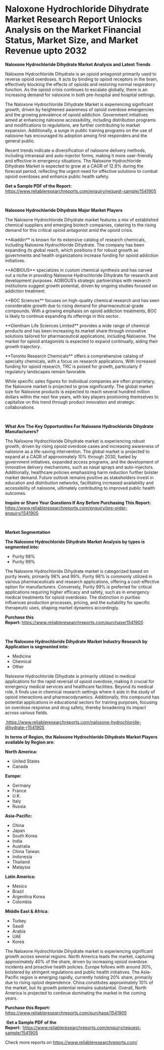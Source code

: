 <p><h1>Naloxone Hydrochloride Dihydrate Market Research Report Unlocks Analysis on the Market Financial Status, Market Size, and Market Revenue upto 2032</h1></p><p><strong>Naloxone Hydrochloride Dihydrate Market Analysis and Latest Trends</strong></p>
<p><p>Naloxone Hydrochloride Dihydrate is an opioid antagonist primarily used to reverse opioid overdoses. It acts by binding to opioid receptors in the brain, effectively blocking the effects of opioids and restoring normal respiratory function. As the opioid crisis continues to escalate globally, there is an increasing demand for naloxone in both pre-hospital and hospital settings.</p><p>The Naloxone Hydrochloride Dihydrate Market is experiencing significant growth, driven by heightened awareness of opioid overdose emergencies and the growing prevalence of opioid addiction. Government initiatives aimed at enhancing naloxone accessibility, including distribution programs and modifications to regulations, are further contributing to market expansion. Additionally, a surge in public training programs on the use of naloxone has encouraged its adoption among first responders and the general public.</p><p>Recent trends indicate a diversification of naloxone delivery methods, including intranasal and auto-injector forms, making it more user-friendly and effective in emergency situations. The Naloxone Hydrochloride Dihydrate Market is expected to grow at a CAGR of 12.9% during the forecast period, reflecting the urgent need for effective solutions to combat opioid overdoses and enhance public health safety.</p></p>
<p><strong>Get a Sample PDF of the Report:&nbsp;</strong> <a href="https://www.reliableresearchreports.com/enquiry/request-sample/1541905?utm_campaign=12&utm_medium=2&utm_source=Github&utm_content=ia&utm_term=28022025&utm_id=naloxone-hydrochloride-dihydrate">https://www.reliableresearchreports.com/enquiry/request-sample/1541905</a></p>
<p>&nbsp;</p>
<p><strong>Naloxone Hydrochloride Dihydrate Major Market Players</strong></p>
<p><p>The Naloxone Hydrochloride Dihydrate market features a mix of established chemical suppliers and emerging biotech companies, catering to the rising demand for this critical opioid antagonist amid the opioid crisis.</p><p>**Aladdin** is known for its extensive catalog of research chemicals, including Naloxone Hydrochloride Dihydrate. The company has been expanding its global reach, which positions it for robust growth as governments and health organizations increase funding for opioid addiction initiatives.</p><p>**AOBIOUS** specializes in custom chemical synthesis and has carved out a niche in providing Naloxone Hydrochloride Dihydrate for research and development purposes. AOBIOUS’s strategic partnerships with research institutions suggest growth potential, driven by ongoing studies focused on addiction treatment.</p><p>**BOC Sciences** focuses on high-quality chemical research and has seen considerable growth due to rising demand for pharmaceutical-grade compounds. With a growing emphasis on opioid addiction treatments, BOC is likely to continue expanding its offerings in this sector.</p><p>**Glentham Life Sciences Limited** provides a wide range of chemical products and has been increasing its market share through innovative solutions tailored for pharmaceutical applications, including Naloxone. The market for opioid antagonists is expected to expand continually, aiding their growth trajectory.</p><p>**Toronto Research Chemicals** offers a comprehensive catalog of specialty chemicals, with a focus on research applications. With increased funding for opioid research, TRC is poised for growth, particularly if regulatory landscapes remain favorable.</p><p>While specific sales figures for individual companies are often proprietary, the Naloxone market is projected to grow significantly. The global market size for Naloxone products is expected to reach several hundred million dollars within the next few years, with key players positioning themselves to capitalize on this trend through product innovation and strategic collaborations.</p></p>
<p>&nbsp;</p>
<p><strong>What Are The Key Opportunities For Naloxone Hydrochloride Dihydrate Manufacturers?</strong></p>
<p><p>The Naloxone Hydrochloride Dihydrate market is experiencing robust growth, driven by rising opioid overdose cases and increasing awareness of naloxone as a life-saving intervention. The global market is projected to expand at a CAGR of approximately 10% through 2030, fueled by government initiatives, expanded access programs, and the development of innovative delivery mechanisms, such as nasal sprays and auto-injectors. Additionally, healthcare policies emphasizing harm reduction further bolster market demand. Future outlook remains positive as stakeholders invest in education and distribution networks, facilitating increased availability and accessibility of naloxone, ultimately contributing to improved public health outcomes.</p></p>
<p><strong>Inquire or Share Your Questions If Any Before Purchasing This Report:</strong> <a href="https://www.reliableresearchreports.com/enquiry/pre-order-enquiry/1541905?utm_campaign=12&utm_medium=2&utm_source=Github&utm_content=ia&utm_term=28022025&utm_id=naloxone-hydrochloride-dihydrate">https://www.reliableresearchreports.com/enquiry/pre-order-enquiry/1541905</a></p>
<p>&nbsp;</p>
<p><strong>Market Segmentation</strong></p>
<p><strong>The Naloxone Hydrochloride Dihydrate Market Analysis by types is segmented into:</strong></p>
<p><ul><li>Purity 98%</li><li>Purity 99%</li></ul></p>
<p><p>The Naloxone Hydrochloride Dihydrate market is categorized based on purity levels, primarily 98% and 99%. Purity 98% is commonly utilized in various pharmaceuticals and research applications, offering a cost-effective option for manufacturers. Conversely, Purity 99% is preferred for critical applications requiring higher efficacy and safety, such as in emergency medical treatments for opioid overdoses. The distinction in purities influences production processes, pricing, and the suitability for specific therapeutic uses, shaping market dynamics accordingly.</p></p>
<p><strong>Purchase this Report:&nbsp;</strong><a href="https://www.reliableresearchreports.com/purchase/1541905?utm_campaign=12&utm_medium=2&utm_source=Github&utm_content=ia&utm_term=28022025&utm_id=naloxone-hydrochloride-dihydrate">https://www.reliableresearchreports.com/purchase/1541905</a></p>
<p>&nbsp;</p>
<p><strong>The Naloxone Hydrochloride Dihydrate Market Industry Research by Application is segmented into:</strong></p>
<p><ul><li>Medicine</li><li>Chemical</li><li>Other</li></ul></p>
<p><p>Naloxone Hydrochloride Dihydrate is primarily utilized in medical applications for the rapid reversal of opioid overdose, making it crucial for emergency medical services and healthcare facilities. Beyond its medical role, it finds use in chemical research settings where it aids in the study of opioid interactions and pharmacodynamics. Additionally, this compound has potential applications in educational sectors for training purposes, focusing on overdose response and drug safety, thereby broadening its impact across various fields.</p></p>
<p><a href="https://www.reliableresearchreports.com/naloxone-hydrochloride-dihydrate-r1541905?utm_campaign=12&utm_medium=2&utm_source=Github&utm_content=ia&utm_term=28022025&utm_id=naloxone-hydrochloride-dihydrate">&nbsp;https://www.reliableresearchreports.com/naloxone-hydrochloride-dihydrate-r1541905</a></p>
<p><strong>In terms of Region, the Naloxone Hydrochloride Dihydrate Market Players available by Region are:</strong></p>
<p>
    <p> <strong> North America: </strong>
        <ul>
            <li>United States</li>
            <li>Canada</li>
        </ul>
        </p> 
    <p> <strong> Europe: </strong>
        <ul>
            <li>Germany</li>
            <li>France</li>
            <li>U.K.</li>
            <li>Italy</li>
            <li>Russia</li>
        </ul>
        </p> 
    <p> <strong> Asia-Pacific: </strong>
        <ul>
            <li>China</li>
            <li>Japan</li>
            <li>South Korea</li>
            <li>India</li>
            <li>Australia</li>
            <li>China Taiwan</li>
            <li>Indonesia</li>
            <li>Thailand</li>
            <li>Malaysia</li>
        </ul>
        </p> 
    <p> <strong> Latin America: </strong>
        <ul>
            <li>Mexico</li>
            <li>Brazil</li>
            <li>Argentina Korea</li>
            <li>Colombia</li>
        </ul>
        </p> 
    <p> <strong> Middle East & Africa: </strong>
        <ul>
            <li>Turkey</li>
            <li>Saudi</li>
            <li>Arabia</li>
            <li>UAE</li>
            <li>Korea</li>
        </ul>
    </p>
    </p>
<p><p>The Naloxone Hydrochloride Dihydrate market is experiencing significant growth across several regions. North America leads the market, capturing approximately 40% of the share, driven by increasing opioid overdose incidents and proactive health policies. Europe follows with around 30%, bolstered by stringent regulations and public health initiatives. The Asia-Pacific region is emerging rapidly, currently holding 20% share, primarily due to rising opioid dependence. China constitutes approximately 10% of the market, but its growth potential remains substantial. Overall, North America is projected to continue dominating the market in the coming years.</p></p>
<p><strong>Purchase this Report: </strong><a href="https://www.reliableresearchreports.com/purchase/1541905?utm_campaign=12&utm_medium=2&utm_source=Github&utm_content=ia&utm_term=28022025&utm_id=naloxone-hydrochloride-dihydrate">https://www.reliableresearchreports.com/purchase/1541905</a></p>
<p>&nbsp;<strong>Get a Sample PDF of the Report:&nbsp;&nbsp;</strong><a href="https://www.reliableresearchreports.com/enquiry/request-sample/1541905?utm_campaign=12&utm_medium=2&utm_source=Github&utm_content=ia&utm_term=28022025&utm_id=naloxone-hydrochloride-dihydrate">https://www.reliableresearchreports.com/enquiry/request-sample/1541905</a></p>
<p><strong></strong></p>
<p>Check more reports on <a href="https://www.reliableresearchreports.com/?utm_campaign=12&utm_medium=2&utm_source=Github&utm_content=ia&utm_term=28022025&utm_id=naloxone-hydrochloride-dihydrate">https://www.reliableresearchreports.com/</a></p>